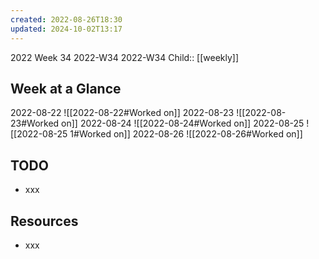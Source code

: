 ```yaml
---
created: 2022-08-26T18:30
updated: 2024-10-02T13:17
---
```

2022 Week 34
2022-W34 2022-W34
Child:: [[weekly]]

## Week at a Glance

2022-08-22
![[2022-08-22#Worked on]]
2022-08-23
![[2022-08-23#Worked on]]
2022-08-24
![[2022-08-24#Worked on]]
2022-08-25
![[2022-08-25 1#Worked on]]
2022-08-26
![[2022-08-26#Worked on]]

## TODO

- xxx

## Resources

- xxx


